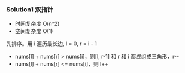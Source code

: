### Solution1 双指针

- 时间复杂度 O(n^2)
- 空间复杂度 O(1)

先排序。用 i 遍历最长边, l = 0, r = i - 1

- nums[l] + nums[r] > nums[i]，则[l, r-1] 和 r 和 i 都成组成三角形，r--
- nums[l] + nums[r] <= nums[i]，则 l++
